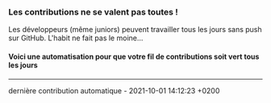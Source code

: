 ### Les contributions ne se valent pas toutes !
Les développeurs (même juniors) peuvent travailler tous les jours sans push sur GitHub. L'habit ne fait pas le moine...
#### Voici une automatisation pour que votre fil de contributions soit vert tous les jours 
--------------------
dernière contribution automatique - 2021-10-01 14:12:23 +0200